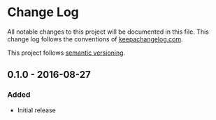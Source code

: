 # Change Log
All notable changes to this project will be documented in this file. This change log follows the conventions of [keepachangelog.com](http://keepachangelog.com/).

This project follows [semantic versioning](http://semver.org/).

## 0.1.0 - 2016-08-27
### Added
- Initial release
